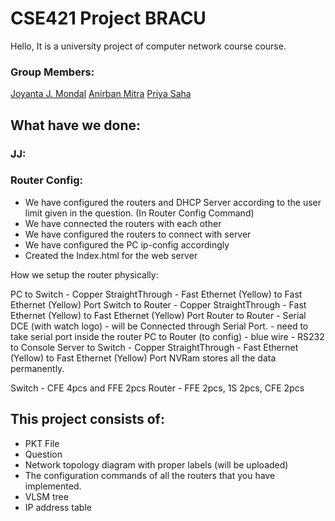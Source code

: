 # CSE421 Project BRACU


Hello, It is a university project of computer network course course. 

### Group Members:
[Joyanta J. Mondal](https://joyantamondal.com/)
[Anirban Mitra](mailto:anirban.mitra@g.bracu.ac.bd)
[Priya Saha](https://sahapriya.com/)

## What have we done:

### JJ:
### Router Config:
* We have configured the routers and DHCP Server according to the user limit given in the question. (In Router Config Command)
* We have connected the routers with each other
* We have configured the routers to connect with server
* We have configured the PC ip-config accordingly
* Created the Index.html for the web server

How we setup the router physically: 

PC to Switch - Copper StraightThrough - Fast Ethernet (Yellow) to Fast Ethernet (Yellow) Port
Switch to Router - Copper StraightThrough - Fast Ethernet (Yellow) to Fast Ethernet (Yellow) Port
Router to Router - Serial DCE (with watch logo) - will be Connected through Serial Port. - need to take serial port inside the router
PC to Router (to config) - blue wire - RS232 to Console
Server to Switch - Copper StraightThrough - Fast Ethernet (Yellow) to Fast Ethernet (Yellow) Port
NVRam stores all the data permanently.

Switch - CFE 4pcs and FFE 2pcs
Router - FFE 2pcs, 1S 2pcs, CFE 2pcs

## This project consists of:
* PKT File
* Question
* Network topology diagram with proper labels (will be uploaded)
* The configuration commands of all the routers that you have implemented. 
* VLSM tree
* IP address table

